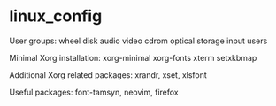 # linux_config

User groups: wheel disk audio video cdrom optical storage input users

Minimal Xorg installation: xorg-minimal xorg-fonts xterm setxkbmap

Additional Xorg related packages: xrandr, xset, xlsfont 

Useful packages: font-tamsyn, neovim, firefox
